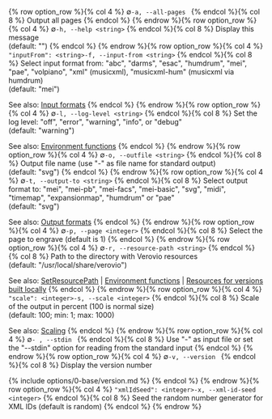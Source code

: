 {% row option_row %}{% col 4 %} <span class="lang1">∅</span><span class="lang2">`-a, --all-pages `</span> {% endcol %}{% col 8 %} Output all pages {% endcol %}
{% endrow %}{% row option_row %}{% col 4 %} <span class="lang1">∅</span><span class="lang2">`-h, --help <string>`</span> {% endcol %}{% col 8 %} Display this message<br/>(default: "") {% endcol %}
{% endrow %}{% row option_row %}{% col 4 %} <span class="lang1">`"inputFrom": <string>`</span><span class="lang2">`-f, --input-from <string>`</span> {% endcol %}{% col 8 %} Select input format from: &quot;abc&quot;, &quot;darms&quot;, &quot;esac&quot;, &quot;humdrum&quot;, &quot;mei&quot;, &quot;pae&quot;, &quot;volpiano&quot;, &quot;xml&quot; (musicxml), &quot;musicxml-hum&quot; (musicxml via humdrum)<br/>(default: "mei")

See also: [Input formats](/toolkit-reference/input-formats.html) {% endcol %}
{% endrow %}{% row option_row %}{% col 4 %} <span class="lang1">∅</span><span class="lang2">`-l, --log-level <string>`</span> {% endcol %}{% col 8 %} Set the log level: &quot;off&quot;, &quot;error&quot;, &quot;warning&quot;, &quot;info&quot;, or &quot;debug&quot;<br/>(default: "warning")

See also: [Environment functions](/toolkit-reference/environment-functions.html) {% endcol %}
{% endrow %}{% row option_row %}{% col 4 %} <span class="lang1">∅</span><span class="lang2">`-o, --outfile <string>`</span> {% endcol %}{% col 8 %} Output file name (use &quot;-&quot; as file name for standard output)<br/>(default: "svg") {% endcol %}
{% endrow %}{% row option_row %}{% col 4 %} <span class="lang1">∅</span><span class="lang2">`-t, --output-to <string>`</span> {% endcol %}{% col 8 %} Select output format to: &quot;mei&quot;, &quot;mei-pb&quot;, &quot;mei-facs&quot;, &quot;mei-basic&quot;, &quot;svg&quot;, &quot;midi&quot;, &quot;timemap&quot;, &quot;expansionmap&quot;, &quot;humdrum&quot; or &quot;pae&quot;<br/>(default: "svg")

See also: [Output formats](/toolkit-reference/output-formats.html) {% endcol %}
{% endrow %}{% row option_row %}{% col 4 %} <span class="lang1">∅</span><span class="lang2">`-p, --page <integer>`</span> {% endcol %}{% col 8 %} Select the page to engrave (default is 1) {% endcol %}
{% endrow %}{% row option_row %}{% col 4 %} <span class="lang1">∅</span><span class="lang2">`-r, --resource-path <string>`</span> {% endcol %}{% col 8 %} Path to the directory with Verovio resources<br/>(default: "/usr/local/share/verovio")

See also: [SetResourcePath](/toolkit-reference/toolkit-methods.html#setresourcepath) \| [Environment functions](/toolkit-reference/environment-functions.html) \| [Resources for versions built locally](/installing-or-building-from-sources/python.html#resources-for-versions-built-locally) {% endcol %}
{% endrow %}{% row option_row %}{% col 4 %} <span class="lang1">`"scale": <integer>`</span><span class="lang2">`-s, --scale <integer>`</span> {% endcol %}{% col 8 %} Scale of the output in percent (100 is normal size)<br/>(default: 100; min: 1; max: 1000)

See also: [Scaling](/advanced-topics/controlling-the-svg-output.html#scaling) {% endcol %}
{% endrow %}{% row option_row %}{% col 4 %} <span class="lang1">∅</span><span class="lang2">`- , --stdin `</span> {% endcol %}{% col 8 %} Use &quot;-&quot; as input file or set the &quot;--stdin&quot; option for reading from the standard input {% endcol %}
{% endrow %}{% row option_row %}{% col 4 %} <span class="lang1">∅</span><span class="lang2">`-v, --version `</span> {% endcol %}{% col 8 %} Display the version number

{% include options/0-base/version.md %} {% endcol %}
{% endrow %}{% row option_row %}{% col 4 %} <span class="lang1">`"xmlIdSeed": <integer>`</span><span class="lang2">`-x, --xml-id-seed <integer>`</span> {% endcol %}{% col 8 %} Seed the random number generator for XML IDs (default is random) {% endcol %}
{% endrow %}